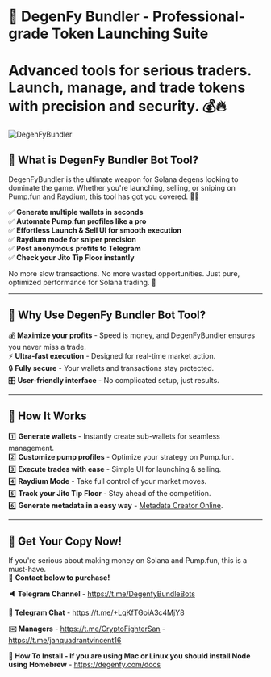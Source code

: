 # 🚀 DegenFy Bundler - Professional-grade Token Launching Suite
# Advanced tools for serious traders. Launch, manage, and trade tokens with precision and security. 💰🔥

![DegenFyBundler](https://i.imgur.com/wu9UWuK.png)

## 💎 What is DegenFy Bundler Bot Tool?
DegenFyBundler is the ultimate weapon for Solana degens looking to dominate the game. Whether you're launching, selling, or sniping on Pump.fun and Raydium, this tool has got you covered. 💼💸

✅ **Generate multiple wallets in seconds**  
✅ **Automate Pump.fun profiles like a pro**  
✅ **Effortless Launch & Sell UI for smooth execution**  
✅ **Raydium mode for sniper precision**  
✅ **Post anonymous profits to Telegram**  
✅ **Check your Jito Tip Floor instantly**  

No more slow transactions. No more wasted opportunities. Just pure, optimized performance for Solana trading. 🚀

---

## 🎯 Why Use DegenFy Bundler Bot Tool?
💰 **Maximize your profits** - Speed is money, and DegenFyBundler ensures you never miss a trade.  
⚡ **Ultra-fast execution** - Designed for real-time market action.  
🔒 **Fully secure** - Your wallets and transactions stay protected.  
🎛 **User-friendly interface** - No complicated setup, just results.  

---

## 📌 How It Works
1️⃣ **Generate wallets** - Instantly create sub-wallets for seamless management.  
2️⃣ **Customize pump profiles** - Optimize your strategy on Pump.fun.  
3️⃣ **Execute trades with ease** - Simple UI for launching & selling.  
4️⃣ **Raydium Mode** - Take full control of your market moves.  
5️⃣ **Track your Jito Tip Floor** - Stay ahead of the competition.  
6️⃣ **Generate metadata in a easy way** - [Metadata Creator Online](https://degenfy.com/generator). 

---

## 🛒 Get Your Copy Now!
If you're serious about making money on Solana and Pump.fun, this is a must-have.  
📩 **Contact below to purchase!**

**🔈 Telegram Channel** - https://t.me/DegenfyBundleBots

**💬 Telegram Chat** - https://t.me/+LqKfTGoiA3c4MjY8

**✉️ Managers** - https://t.me/CryptoFighterSan - https://t.me/janquadrantvincent16

**📖 How To Install - If you are using Mac or Linux you should install Node using Homebrew** - https://degenfy.com/docs




